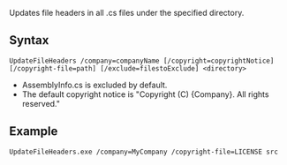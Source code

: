 ﻿Updates file headers in all .cs files under the specified directory.

## Syntax

```
UpdateFileHeaders /company=companyName [/copyright=copyrightNotice] [/copyright-file=path] [/exclude=filestoExclude] <directory>
```

- AssemblyInfo.cs is excluded by default.
- The default copyright notice is "Copyright (C) {Company}. All rights reserved."

## Example

```
UpdateFileHeaders.exe /company=MyCompany /copyright-file=LICENSE src
```